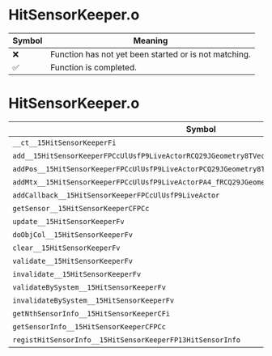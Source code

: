 # HitSensorKeeper.o
| Symbol | Meaning 
| ------------- | ------------- 
| :x: | Function has not yet been started or is not matching. 
| :white_check_mark: | Function is completed. 


# HitSensorKeeper.o
| Symbol | Decompiled? |
| ------------- | ------------- |
| `__ct__15HitSensorKeeperFi` | :white_check_mark: |
| `add__15HitSensorKeeperFPCcUlUsfP9LiveActorRCQ29JGeometry8TVec3<f>` | :white_check_mark: |
| `addPos__15HitSensorKeeperFPCcUlUsfP9LiveActorPCQ29JGeometry8TVec3<f>RCQ29JGeometry8TVec3<f>` | :white_check_mark: |
| `addMtx__15HitSensorKeeperFPCcUlUsfP9LiveActorPA4_fRCQ29JGeometry8TVec3<f>` | :white_check_mark: |
| `addCallback__15HitSensorKeeperFPCcUlUsfP9LiveActor` | :white_check_mark: |
| `getSensor__15HitSensorKeeperCFPCc` | :white_check_mark: |
| `update__15HitSensorKeeperFv` | :white_check_mark: |
| `doObjCol__15HitSensorKeeperFv` | :white_check_mark: |
| `clear__15HitSensorKeeperFv` | :white_check_mark: |
| `validate__15HitSensorKeeperFv` | :white_check_mark: |
| `invalidate__15HitSensorKeeperFv` | :white_check_mark: |
| `validateBySystem__15HitSensorKeeperFv` | :white_check_mark: |
| `invalidateBySystem__15HitSensorKeeperFv` | :white_check_mark: |
| `getNthSensorInfo__15HitSensorKeeperCFi` | :white_check_mark: |
| `getSensorInfo__15HitSensorKeeperCFPCc` | :white_check_mark: |
| `registHitSensorInfo__15HitSensorKeeperFP13HitSensorInfo` | :white_check_mark: |
